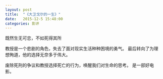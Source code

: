 ```yaml
---
layout: post
title:  "《大卫戈尔的一生》"
date:   2015-12-5 15:48:00
categories: 影评
---
```


既然生无可恋，不如死得其所

教授是一个悲剧的角色，失去了面对现实生活种种困境的勇气。
最后转向了为理想殉道，他的选择无奈多于伟大。

废除死刑的争议和教授选择死亡的行为，唤醒我们对生命的思考。
是一部好电影。
